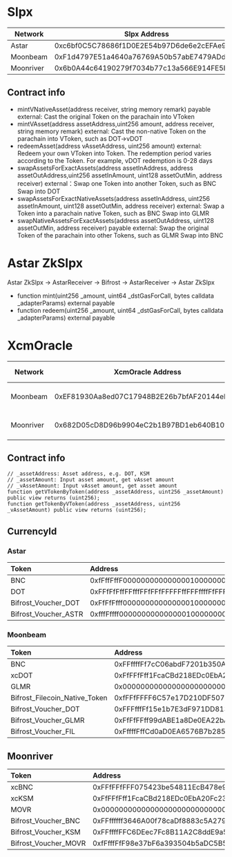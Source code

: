 # Slpx

| Network       | Slpx Address |
|---------------|--------------|
| Astar         | 0xc6bf0C5C78686f1D0E2E54b97D6de6e2cEFAe9fD          |
| Moonbeam      | 0xF1d4797E51a4640a76769A50b57abE7479ADd3d8          |
| Moonriver     | 0x6b0A44c64190279f7034b77c13a566E914FE5Ec4          |

## Contract info

- mintVNativeAsset(address receiver, string memory remark) payable external: Cast the original Token on the parachain into VToken
- mintVAsset(address assetAddress,uint256 amount, address receiver, string memory remark) external: Cast the non-native Token on the parachain into VToken, such as DOT->vDOT
- redeemAsset(address vAssetAddress, uint256 amount) external: Redeem your own VToken into Token. The redemption period varies according to the Token. For example, vDOT redemption is 0-28 days
- swapAssetsForExactAssets(address assetInAddress, address assetOutAddress,uint256 assetInAmount, uint128 assetOutMin, address receiver) external：Swap one Token into another Token, such as BNC Swap into DOT
- swapAssetsForExactNativeAssets(address assetInAddress, uint256 assetInAmount, uint128 assetOutMin, address receiver) external: Swap a Token into a parachain native Token, such as BNC Swap into GLMR
- swapNativeAssetsForExactAssets(address assetOutAddress, uint128 assetOutMin, address receiver) payable external: Swap the original Token of the parachain into other Tokens, such as GLMR Swap into BNC

# Astar ZkSlpx
Astar ZkSlpx -> AstarReceiver -> Bifrost -> AstarReceiver -> Astar ZkSlpx
* function mint(uint256 _amount, uint64 _dstGasForCall, bytes calldata _adapterParams) external payable
* function redeem(uint256 _amount, uint64 _dstGasForCall, bytes calldata _adapterParams) external payable

# XcmOracle

| Network       | XcmOracle Address                          | Support Asset    |
|---------------|--------------------------------------------|------------------|
| Moonbeam      | 0xEF81930Aa8ed07C17948B2E26b7bfAF20144eF2a | DOT / GLMR / FIL |
| Moonriver     | 0x682D05cD8D96b9904eC2b1B97BD1eb640B10fC2d | KSM / MOVR / BNC |

## Contract info

```solidity
// _assetAddress: Asset address, e.g. DOT, KSM
// _assetAmount: Input asset amount, get vAsset amount
// _vAssetAmount: Input vAsset amount, get asset amount
function getVTokenByToken(address _assetAddress, uint256 _assetAmount) public view returns (uint256);
function getTokenByVToken(address _assetAddress, uint256 _vAssetAmount) public view returns (uint256);
```
## CurrencyId

### Astar

| Token                | Address                                    | CurrencyId | operationalMin          |
|:---------------------| :----------------------------------------- |:-----------|:------------------------|
| BNC                  | 0xfFffFffF00000000000000010000000000000007 | 0x0001     | 1_000_000_000_000       |
| DOT                  | 0xFFfFfFffFFfffFFfFFfFFFFFffFFFffffFfFFFfF | 0x0800     | 1_000_000_000_000       |
| Bifrost_Voucher_DOT  | 0xFfFfFfff00000000000000010000000000000008 | 0x0900     | 6_000_000_000           |
| Bifrost_Voucher_ASTR | 0xfffFffff00000000000000010000000000000010 | 0x0903     | 800_000_000_000_000_000 |


### Moonbeam

| Token                         | Address                                    | CurrencyId | operationalMin            |
| :---------------------------- | :----------------------------------------- | :--------- | :------------------------ |
| BNC                           | 0xFFffffFf7cC06abdF7201b350A1265c62C8601d2 | 0x0001     | 1_000_000_000_000         |
| xcDOT                         | 0xFfFFfFff1FcaCBd218EDc0EbA20Fc2308C778080 | 0x0800     | 10_000_000_000            |
| GLMR                          | 0x0000000000000000000000000000000000000802 | 0x0801     | 5_000_000_000_000_000_000 |
| Bifrost_Filecoin_Native_Token | 0xfFFfFFFF6C57e17D210DF507c82807149fFd70B2 | 0x0804     | 1_000_000_000_000_000_000 |
| Bifrost_Voucher_DOT           | 0xFFFfffFf15e1b7E3dF971DD813Bc394deB899aBf | 0x0900     | 8_000_000_000             |
| Bifrost_Voucher_GLMR          | 0xFfFfFFff99dABE1a8De0EA22bAa6FD48fdE96F6c | 0x0901     | 4_000_000_000_000_000_000 |
| Bifrost_Voucher_FIL           | 0xFffffFffCd0aD0EA6576B7b285295c85E94cf4c1 | 0x0904     | 800_000_000_000_000_000   |

## Moonriver

| Token                | Address                                    | CurrencyId | operationalMin          |
| :------------------- | :----------------------------------------- | :--------- | :---------------------- |
| xcBNC                | 0xFFfFFfFFF075423be54811EcB478e911F22dDe7D | 0x0001     | 1_000_000_000_000       |
| xcKSM                | 0xFfFFfFff1FcaCBd218EDc0EbA20Fc2308C778080 | 0x0204     | 500_000_000_000         |
| MOVR                 | 0x0000000000000000000000000000000000000802 | 0x020a     | 500_000_000_000_000_000 |
| Bifrost_Voucher_BNC  | 0xFFffffff3646A00f78caDf8883c5A2791BfCDdc4 | 0x0101     | 800_000_000_000         |
| Bifrost_Voucher_KSM  | 0xFFffffFFC6DEec7Fc8B11A2C8ddE9a59F8c62EFe | 0x0104     | 400_000_000_000         |
| Bifrost_Voucher_MOVR | 0xfFfffFfF98e37bF6a393504b5aDC5B53B4D0ba11 | 0x010a     | 400_000_000_000_000_000 |
